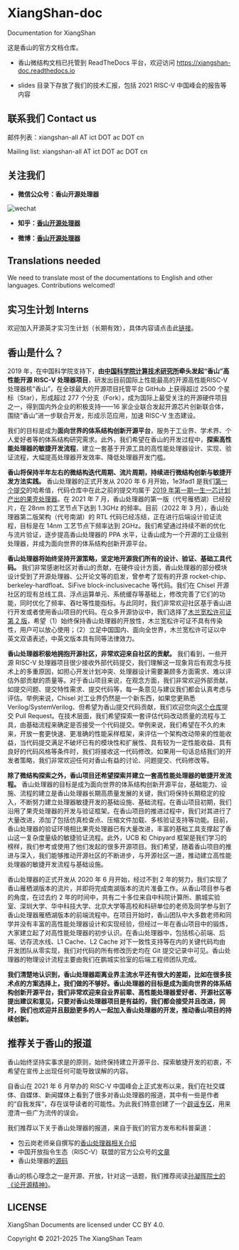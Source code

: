 # XiangShan-doc
Documentation for XiangShan

这是香山的官方文档仓库。

* 香山微结构文档已托管到 ReadTheDocs 平台，欢迎访问 https://xiangshan-doc.readthedocs.io

* slides 目录下存放了我们的技术汇报，包括 2021 RISC-V 中国峰会的报告等内容



## 联系我们 Contact us

邮件列表：xiangshan-all AT ict DOT ac DOT cn

Mailing list: xiangshan-all AT ict DOT ac DOT cn



## 关注我们

- **微信公众号：香山开源处理器**

![wechat](articles/wechat.png)

- **知乎：[香山开源处理器](https://www.zhihu.com/people/openxiangshan)**

- **微博：[香山开源处理器](https://weibo.com/u/7706264932)**



## Translations needed

We need to translate most of the documentations to English and other languages. Contributions welcomed!



## 实习生计划 Interns

欢迎加入开源英才实习生计划（长期有效），具体内容请点击此[链接](articles/开源英才实习生计划.pdf)。



## 香山是什么？

2019 年，在中国科学院支持下，**由[中国科学院计算技术研究所](http://www.ict.ac.cn/)牵头发起“香山”高性能开源 RISC-V 处理器项目**，研发出目前国际上性能最高的开源高性能RISC-V处理器核“香山”，在全球最大的开源项目托管平台 GitHub 上获得超过 2500 个星标（Star），形成超过 277 个分支（Fork），成为国际上最受关注的开源硬件项目之一，得到国内外企业的积极支持——16 家企业联合发起开源芯片创新联合体，围绕“香山”进一步联合开发，形成示范应用，加速 RISC-V 生态建设。

我们的目标是成为**面向世界的体系结构创新开源平台**，服务于工业界、学术界、个人爱好者等的体系结构研究需求。此外，我们希望在香山的开发过程中，**探索高性能处理器的敏捷开发流程**，建立一套基于开源工具的高性能处理器设计、实现、验证流程，大幅提高处理器开发效率、降低处理器开发门槛。

**香山将保持半年左右的微结构迭代周期、流片周期，持续进行微结构创新与敏捷开发方法实践。** 香山处理器的正式开发从 2020 年 6 月开始，1e3fad1 是我们[第一个提交](https://github.com/OpenXiangShan/XiangShan/commit/1e3fad102a1e42f73b646332d264923bfbe9c77e)的哈希值，代码仓库中在此之前的提交均属于 [2019 年第一期一生一芯计划产出的果壳处理器](https://github.com/OSCPU/NutShell)。在 2021 年 7 月，香山处理器的第一版（代号雁栖湖）已经投片，在 28nm 的工艺节点下达到 1.3GHz 的频率。目前（2022 年 3 月），香山处理器第二版架构（代号南湖）的 RTL 代码已经冻结，正在进行后端设计验证流程，目标是在 14nm 工艺节点下频率达到 2GHz。我们希望通过持续不断的优化与流片验证，逐步提高香山处理器的 PPA 水平，让香山成为一个开源的工业级别处理器，并成为面向世界的体系结构创新开源平台。

**香山处理器将始终坚持开源策略，坚定地开源我们所有的设计、验证、基础工具代码。** 我们非常感谢社区对香山的贡献，在硬件设计方面，香山处理器的部分模块设计受到了开源处理器、公开论文等的启发，曾参考了现有的开源 rocket-chip、berkeley-hardfloat、SiFive block-inclusivecache 等代码。我们在 Chisel 开源社区的现有总线工具、浮点运算单元、系统缓存等基础上，修改完善了它们的功能，同时优化了频率、吞吐等性能指标。与此同时，我们非常欢迎社区基于香山进行开发或者使用香山项目的代码。在众多开源协议中，我们选择了[木兰宽松许可证第 2 版](http://license.coscl.org.cn/MulanPSL2/)，希望（1）始终保持香山处理器的开放性，木兰宽松许可证不具有传染性，用户可以放心使用；（2）立足中国国内、面向全世界，木兰宽松许可证以中英文双语表述，中英文版本具有同等法律效力。

**香山处理器积极地拥抱开源社区，非常欢迎来自社区的贡献。** 我们看到，一些开源 RISC-V 处理器项目很少接收外部代码提交，我们理解这一现象背后有观念与技术上的多重原因，如担心开发计划冲突、处理器设计需要兼顾多方面需求、难以评估外部贡献的质量等。对于香山项目来说，在观念方面，我们非常欢迎外部贡献，如提交问题、提交特性需求、提交代码等，每一条意见与建议我们都会认真考虑与评估。举例来说，Chisel 对工业界仍然是一个新东西，如果您更熟悉 Verilog/SystemVerilog、但希望为香山提交代码贡献，我们欢迎您向[这个仓库](https://github.com/OpenXiangShan/XS-Verilog-Library)提交 Pull Request。在技术层面，我们希望探索一套评估代码改动质量的流程与工具，由基础流程来确定是否接受一个代码提交。举例来说，我们希望在不久的未来，开放一套更快速、更准确的性能采样框架，来评估一个架构改动带来的性能收益，当代码提交满足不破坏已有的模块性和扩展性、具有较为一定性能收益、具有良好的代码风格等条件时，我们将接收这一代码修改。如果用一句话总结我们的开发者策略，我们非常欢迎任何对香山有益的讨论、问题提交、代码修改等。

**除了微结构探索之外，香山项目还希望探索并建立一套高性能处理器的敏捷开发流程。** 香山处理器的目标是成为面向世界的体系结构创新开源平台，基础能力、设施、流程的建立是香山处理器长期高质量发展的关键，我们将保持长期稳定的投入，不断努力建立处理器敏捷开发的基础设施、基础流程。在香山项目初期，我们沿用了果壳处理器的开发与验证框架。在香山项目的推进过程中，我们对其进行了大量改进，添加了包括仿真检查点、压缩文件加载、多核验证支持等功能。目前，香山处理器的验证环境相比果壳处理器已有大量改进，丰富的基础工具支撑起了香山这一复杂度量级的敏捷验证流程。此外，UCB 和 Chipyard 框架是我们学习的榜样，我们参考或使用了他们发起的很多开源项目。我们希望，随着香山项目的推进与深入，我们能够推动开源社区的不断进步，与开源社区一道，推动建立高性能处理器的敏捷开发流程与基础设施。

香山处理器的正式开发从 2020 年 6 月开始，经过不到 2 年的努力，我们实现了香山雁栖湖版本的流片，并即将完成南湖版本的流片准备工作。从香山项目参与者的角度，在过去约 2 年的时间中，共有二十多位来自中科院计算所、鹏城实验室、深圳大学、华中科技大学、北京大学等高校和科研单位的老师及同学参与到了香山处理器雁栖湖版本的前端流程中。在项目开始时，香山团队中大多数老师和同学并没有丰富的高性能处理器设计和实现经验，但经过一年在香山项目中的锻炼，大家建立起了对高性能处理器的初步认识。在香山处理器中，包括核心前端、后端、访存流水线、L1 Cache、L2 Cache 对下一致性支持等在内的关键代码均由开发团队从零实现，我们对代码的所有修改历史均在 Git 提交记录中可见。香山处理器的物理设计流程主要由我们在鹏城实验室的后端工程师团队完成。

**我们清楚地认识到，香山处理器距离业界主流水平还有很大的差距，比如在很多技术点的方案选择上，我们做的不够好。香山处理器的目标是成为面向世界的体系结构创新开源平台，我们非常欢迎来自业界前辈、高性能处理器爱好者、开源社区等提出建议和意见，只要对香山处理器项目是有益的，我们都会接受并且改进，同时，我们也欢迎并且鼓励更多的人一起加入香山处理器的开发，推动香山项目的持续创新。**




## 推荐关于香山的报道

香山始终坚持实事求是的原则，始终保持建立开源平台、探索敏捷开发的初衷，不希望在宣传上出现任何可能导致误解的内容。

自香山在 2021 年 6 月举办的 RISC-V 中国峰会上正式发布以来，我们在社交媒体、自媒体、新闻媒体上看到了很多对香山处理器的报道，其中有一些是作者的“自我发挥”，存在误导读者的可能性。为此我们特意创建了一个[辟谣专区](https://github.com/OpenXiangShan/XiangShan-doc/tree/main/clarifications)，用来澄清一些广为流传的误会。

我们推荐以下关于香山处理器的报道，来自于我们的官方发布和科普渠道：

- 包云岗老师亲自撰写的[香山处理器相关介绍](https://www.zhihu.com/question/466393646/answer/1955410750)
- 中国开放指令生态（RISC-V）联盟的官方公众号的[文章](https://mp.weixin.qq.com/s/MAkxKZ1eS4UwBkvgD91Xng)
- 香山处理器的[源码](https://github.com/OpenXiangShan)

香山的核心理念之一是开源、开放，针对这一话题，我们推荐阅读[孙凝晖院士的《论开源精神》](https://mp.weixin.qq.com/s/1Irs9a0EKoB7P-J_4ju66A)。

## LICENSE

XiangShan Documents are licensed under CC BY 4.0.

Copyright © 2021-2025 The XiangShan Team
